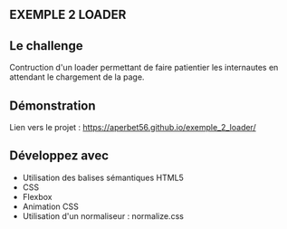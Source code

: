 ## EXEMPLE 2 LOADER

## Le challenge

Contruction d'un loader permettant de faire patientier les internautes en attendant le chargement de la page.

## Démonstration

Lien vers le projet : https://aperbet56.github.io/exemple_2_loader/

## Développez avec

- Utilisation des balises sémantiques HTML5
- CSS
- Flexbox
- Animation CSS
- Utilisation d'un normaliseur : normalize.css
